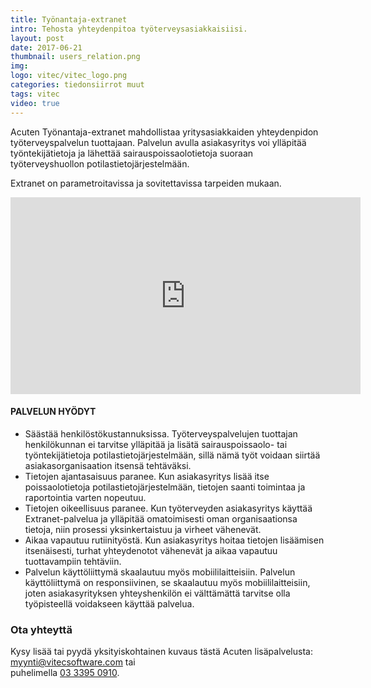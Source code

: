 ```yaml
---
title: Työnantaja-extranet
intro: Tehosta yhteydenpitoa työterveysasiakkaisiisi.
layout: post
date: 2017-06-21
thumbnail: users_relation.png
img: 
logo: vitec/vitec_logo.png
categories: tiedonsiirrot muut
tags: vitec
video: true
---
```


Acuten Työnantaja-extranet mahdollistaa yritysasiakkaiden yhteydenpidon työterveyspalvelun tuottajaan. 
Palvelun avulla asiakasyritys voi ylläpitää työntekijätietoja ja lähettää sairauspoissaolotietoja 
suoraan työterveyshuollon potilastietojärjestelmään.

Extranet on parametroitavissa ja sovitettavissa tarpeiden mukaan.

<iframe width="560" height="315" src="https://www.youtube.com/embed/oMuReWd7wvs" frameborder="0" allow="autoplay; encrypted-media" allowfullscreen></iframe>

#### PALVELUN HYÖDYT

- Säästää henkilöstökustannuksissa. Työterveyspalvelujen tuottajan henkilökunnan ei tarvitse ylläpitää ja lisätä 
sairauspoissaolo- tai työntekijätietoja potilastietojärjestelmään, sillä nämä työt voidaan siirtää asiakasorganisaation itsensä tehtäväksi.
- Tietojen ajantasaisuus paranee. Kun asiakasyritys lisää itse poissaolotietoja potilastietojärjestelmään, tietojen 
saanti toimintaa ja raportointia varten nopeutuu.
- Tietojen oikeellisuus paranee. Kun työterveyden asiakasyritys käyttää Extranet-palvelua ja ylläpitää omatoimisesti
oman organisaationsa tietoja, niin prosessi yksinkertaistuu ja virheet vähenevät.
- Aikaa vapautuu rutiinityöstä. Kun asiakasyritys hoitaa tietojen lisäämisen itsenäisesti, turhat yhteydenotot vähenevät ja 
aikaa vapautuu tuottavampiin tehtäviin.  
- Palvelun käyttöliittymä skaalautuu myös mobiililaitteisiin. Palvelun käyttöliittymä on responsiivinen, se skaalautuu myös 
mobiililaitteisiin, joten asiakasyrityksen yhteyshenkilön ei välttämättä tarvitse olla työpisteellä voidakseen käyttää palvelua.

### Ota yhteyttä

Kysy lisää tai pyydä yksityiskohtainen kuvaus tästä Acuten lisäpalvelusta: 
[myynti@vitecsoftware.com](mailto://myynti@vitecsoftware.com) tai  
puhelimella [03 3395 0910](tel://+358333950910).
